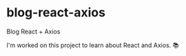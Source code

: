 # blog-react-axios

Blog React + Axios

I'm worked on this project to learn about React and Axios. 📚
